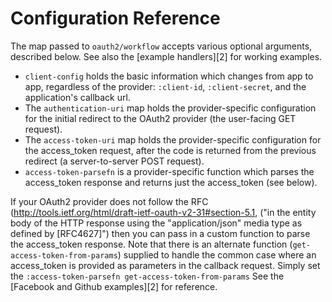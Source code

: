 # Configuration Reference

The map passed to `oauth2/workflow` accepts various optional arguments,
described below. See also the [example handlers][2] for working examples.


* `client-config` holds the basic information which changes from app to app,
  regardless of the provider: `:client-id`, `:client-secret`, and the
  application's callback url.
* The `authentication-uri` map holds the provider-specific configuration for
  the initial redirect to the OAuth2 provider (the user-facing GET request).
* The `access-token-uri` map holds the provider-specific configuration for
  the access_token request, after the code is returned from the previous
  redirect (a server-to-server POST request).
* `access-token-parsefn` is a provider-specific function which parses the
  access_token response and returns just the access_token (see below).

If your OAuth2 provider does not follow the RFC
(http://tools.ietf.org/html/draft-ietf-oauth-v2-31#section-5.1, ("in
the entity body of the HTTP response using the "application/json"
media type as defined by [RFC4627]") then you can pass in a custom
function to parse the access_token response.  Note that there is an
alternate function (`get-access-token-from-params`) supplied to handle
the common case where an access_token is provided as parameters in the
callback request. Simply set the `:access-token-parsefn
get-access-token-from-params` See the
[Facebook and Github examples][2] for reference.
